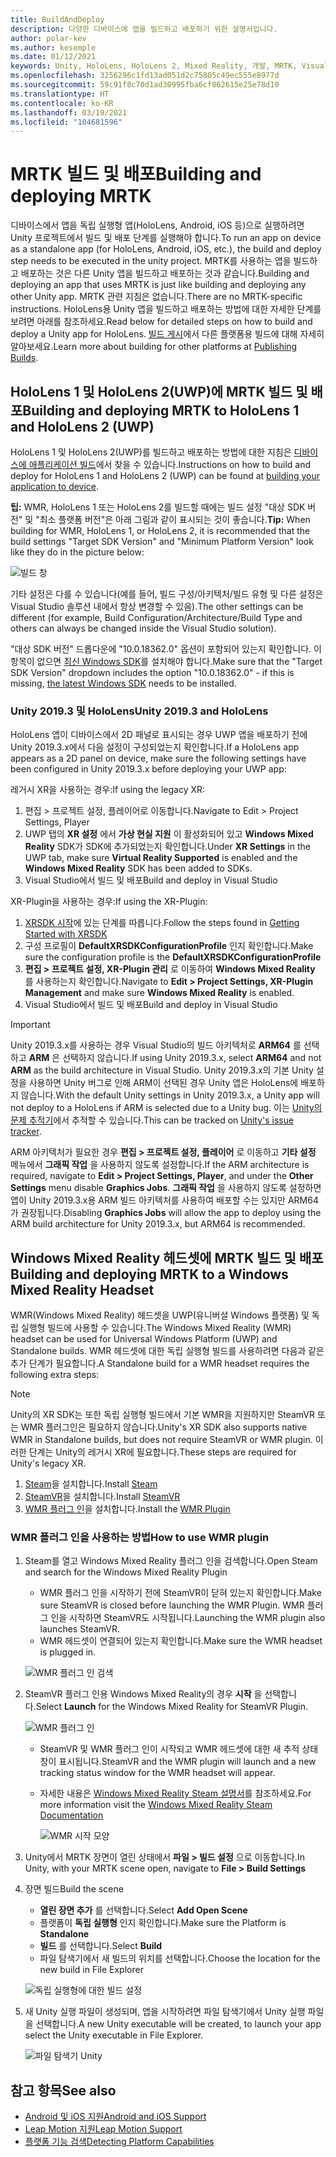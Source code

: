 ```yaml
---
title: BuildAndDeploy
description: 다양한 디바이스에 앱을 빌드하고 배포하기 위한 설명서입니다.
author: polar-kev
ms.author: kesemple
ms.date: 01/12/2021
keywords: Unity, HoloLens, HoloLens 2, Mixed Reality, 개발, MRTK, Visual Studio, Android, IOS
ms.openlocfilehash: 3256296c1fd13ad051d2c75805c49ec555e8977d
ms.sourcegitcommit: 59c91f8c70d1ad30995fba6cf862615e25e78d10
ms.translationtype: HT
ms.contentlocale: ko-KR
ms.lasthandoff: 03/19/2021
ms.locfileid: "104681596"
---
```

# <a name="building-and-deploying-mrtk"></a><span data-ttu-id="36ecc-104">MRTK 빌드 및 배포</span><span class="sxs-lookup"><span data-stu-id="36ecc-104">Building and deploying MRTK</span></span>

<span data-ttu-id="36ecc-105">디바이스에서 앱을 독립 실행형 앱(HoloLens, Android, iOS 등)으로 실행하려면 Unity 프로젝트에서 빌드 및 배포 단계를 실행해야 합니다.</span><span class="sxs-lookup"><span data-stu-id="36ecc-105">To run an app on device as a standalone app (for HoloLens, Android, iOS, etc.), the build and deploy step needs to be executed in the unity project.</span></span> <span data-ttu-id="36ecc-106">MRTK를 사용하는 앱을 빌드하고 배포하는 것은 다른 Unity 앱을 빌드하고 배포하는 것과 같습니다.</span><span class="sxs-lookup"><span data-stu-id="36ecc-106">Building and deploying an app that uses MRTK is just like building and deploying any other Unity app.</span></span> <span data-ttu-id="36ecc-107">MRTK 관련 지침은 없습니다.</span><span class="sxs-lookup"><span data-stu-id="36ecc-107">There are no MRTK-specific instructions.</span></span> <span data-ttu-id="36ecc-108">HoloLens용 Unity 앱을 빌드하고 배포하는 방법에 대한 자세한 단계를 보려면 아래를 참조하세요.</span><span class="sxs-lookup"><span data-stu-id="36ecc-108">Read below for detailed steps on how to build and deploy a Unity app for HoloLens.</span></span>  <span data-ttu-id="36ecc-109">[빌드 게시](https://docs.unity3d.com/Manual/PublishingBuilds.html)에서 다른 플랫폼용 빌드에 대해 자세히 알아보세요.</span><span class="sxs-lookup"><span data-stu-id="36ecc-109">Learn more about building for other platforms at [Publishing Builds](https://docs.unity3d.com/Manual/PublishingBuilds.html).</span></span>

## <a name="building-and-deploying-mrtk-to-hololens-1-and-hololens-2-uwp"></a><span data-ttu-id="36ecc-110">HoloLens 1 및 HoloLens 2(UWP)에 MRTK 빌드 및 배포</span><span class="sxs-lookup"><span data-stu-id="36ecc-110">Building and deploying MRTK to HoloLens 1 and HoloLens 2 (UWP)</span></span>

<span data-ttu-id="36ecc-111">HoloLens 1 및 HoloLens 2(UWP)를 빌드하고 배포하는 방법에 대한 지침은 [디바이스에 애플리케이션 빌드](https://docs.microsoft.com/windows/mixed-reality/mrlearning-base-ch1#build-your-application-to-your-device)에서 찾을 수 있습니다.</span><span class="sxs-lookup"><span data-stu-id="36ecc-111">Instructions on how to build and deploy for HoloLens 1 and HoloLens 2 (UWP) can be found at [building your application to device](https://docs.microsoft.com/windows/mixed-reality/mrlearning-base-ch1#build-your-application-to-your-device).</span></span>

<span data-ttu-id="36ecc-112">**팁:** WMR, HoloLens 1 또는 HoloLens 2를 빌드할 때에는 빌드 설정 "대상 SDK 버전" 및 "최소 플랫폼 버전"은 아래 그림과 같이 표시되는 것이 좋습니다.</span><span class="sxs-lookup"><span data-stu-id="36ecc-112">**Tip:** When building for WMR, HoloLens 1, or HoloLens 2, it is recommended that the build settings "Target SDK Version" and "Minimum Platform Version" look like they do in the picture below:</span></span>

![빌드 창](../features/images/getting-started/BuildWindow.png)

<span data-ttu-id="36ecc-114">기타 설정은 다를 수 있습니다(예를 들어, 빌드 구성/아키텍처/빌드 유형 및 다른 설정은 Visual Studio 솔루션 내에서 항상 변경할 수 있음).</span><span class="sxs-lookup"><span data-stu-id="36ecc-114">The other settings can be different (for example, Build Configuration/Architecture/Build Type and others can always be changed inside the Visual Studio solution).</span></span>

<span data-ttu-id="36ecc-115">"대상 SDK 버전" 드롭다운에 "10.0.18362.0" 옵션이 포함되어 있는지 확인합니다. 이 항목이 없으면 [최신 Windows SDK](https://developer.microsoft.com/windows/downloads/windows-10-sdk)를 설치해야 합니다.</span><span class="sxs-lookup"><span data-stu-id="36ecc-115">Make sure that the "Target SDK Version" dropdown includes the option "10.0.18362.0" - if this is missing, [the latest Windows SDK](https://developer.microsoft.com/windows/downloads/windows-10-sdk) needs to be installed.</span></span>

### <a name="unity-20193-and-hololens"></a><span data-ttu-id="36ecc-116">Unity 2019.3 및 HoloLens</span><span class="sxs-lookup"><span data-stu-id="36ecc-116">Unity 2019.3 and HoloLens</span></span>

<span data-ttu-id="36ecc-117">HoloLens 앱이 디바이스에서 2D 패널로 표시되는 경우 UWP 앱을 배포하기 전에 Unity 2019.3.x에서 다음 설정이 구성되었는지 확인합니다.</span><span class="sxs-lookup"><span data-stu-id="36ecc-117">If a HoloLens app appears as a 2D panel on device, make sure the following settings have been configured in Unity 2019.3.x before deploying your UWP app:</span></span>

<span data-ttu-id="36ecc-118">레거시 XR을 사용하는 경우:</span><span class="sxs-lookup"><span data-stu-id="36ecc-118">If using the legacy XR:</span></span>

1. <span data-ttu-id="36ecc-119">편집 > 프로젝트 설정, 플레이어로 이동합니다.</span><span class="sxs-lookup"><span data-stu-id="36ecc-119">Navigate to Edit > Project Settings, Player</span></span>
1. <span data-ttu-id="36ecc-120">UWP 탭의 **XR 설정** 에서 **가상 현실 지원** 이 활성화되어 있고 **Windows Mixed Reality** SDK가 SDK에 추가되었는지 확인합니다.</span><span class="sxs-lookup"><span data-stu-id="36ecc-120">Under **XR Settings** in the UWP tab, make sure **Virtual Reality Supported** is enabled and the **Windows Mixed Reality** SDK has been added to SDKs.</span></span>
1. <span data-ttu-id="36ecc-121">Visual Studio에서 빌드 및 배포</span><span class="sxs-lookup"><span data-stu-id="36ecc-121">Build and deploy in Visual Studio</span></span>

<span data-ttu-id="36ecc-122">XR-Plugin을 사용하는 경우:</span><span class="sxs-lookup"><span data-stu-id="36ecc-122">If using the XR-Plugin:</span></span>

1. <span data-ttu-id="36ecc-123">[XRSDK 시작](../configuration/GettingStartedWithMRTKAndXRSDK.md)에 있는 단계를 따릅니다.</span><span class="sxs-lookup"><span data-stu-id="36ecc-123">Follow the steps found in [Getting Started with XRSDK](../configuration/GettingStartedWithMRTKAndXRSDK.md)</span></span>
1. <span data-ttu-id="36ecc-124">구성 프로필이 **DefaultXRSDKConfigurationProfile** 인지 확인합니다.</span><span class="sxs-lookup"><span data-stu-id="36ecc-124">Make sure the configuration profile is the **DefaultXRSDKConfigurationProfile**</span></span>
1. <span data-ttu-id="36ecc-125">**편집 > 프로젝트 설정, XR-Plugin 관리** 로 이동하여 **Windows Mixed Reality** 를 사용하는지 확인합니다.</span><span class="sxs-lookup"><span data-stu-id="36ecc-125">Navigate to **Edit > Project Settings, XR-Plugin Management** and make sure **Windows Mixed Reality** is enabled.</span></span>
1. <span data-ttu-id="36ecc-126">Visual Studio에서 빌드 및 배포</span><span class="sxs-lookup"><span data-stu-id="36ecc-126">Build and deploy in Visual Studio</span></span>

>[!IMPORTANT]
> <span data-ttu-id="36ecc-127">Unity 2019.3.x를 사용하는 경우 Visual Studio의 빌드 아키텍처로 **ARM64** 를 선택하고 **ARM** 은 선택하지 않습니다.</span><span class="sxs-lookup"><span data-stu-id="36ecc-127">If using Unity 2019.3.x, select **ARM64** and not **ARM** as the build architecture in Visual Studio.</span></span> <span data-ttu-id="36ecc-128">Unity 2019.3.x의 기본 Unity 설정을 사용하면 Unity 버그로 인해 ARM이 선택된 경우 Unity 앱은 HoloLens에 배포하지 않습니다.</span><span class="sxs-lookup"><span data-stu-id="36ecc-128">With the default Unity settings in Unity 2019.3.x, a Unity app will not deploy to a HoloLens if ARM is selected due to a Unity bug.</span></span> <span data-ttu-id="36ecc-129">이는 [Unity의 문제 추적기](https://issuetracker.unity3d.com/issues/enabling-graphics-jobs-in-2019-dot-3-x-results-in-a-crash-or-nothing-rendering-on-hololens-2)에서 추적할 수 있습니다.</span><span class="sxs-lookup"><span data-stu-id="36ecc-129">This can be tracked on [Unity's issue tracker](https://issuetracker.unity3d.com/issues/enabling-graphics-jobs-in-2019-dot-3-x-results-in-a-crash-or-nothing-rendering-on-hololens-2).</span></span>
>
> <span data-ttu-id="36ecc-130">ARM 아키텍처가 필요한 경우 **편집 > 프로젝트 설정, 플레이어** 로 이동하고 **기타 설정** 메뉴에서 **그래픽 작업** 을 사용하지 않도록 설정합니다.</span><span class="sxs-lookup"><span data-stu-id="36ecc-130">If the ARM architecture is required, navigate to **Edit > Project Settings, Player**, and under the **Other Settings** menu disable **Graphics Jobs**.</span></span> <span data-ttu-id="36ecc-131">**그래픽 작업** 을 사용하지 않도록 설정하면 앱이 Unity 2019.3.x용 ARM 빌드 아키텍처를 사용하여 배포할 수는 있지만 ARM64가 권장됩니다.</span><span class="sxs-lookup"><span data-stu-id="36ecc-131">Disabling **Graphics Jobs** will allow the app to deploy using the ARM build architecture for Unity 2019.3.x, but ARM64 is recommended.</span></span>

## <a name="building-and-deploying-mrtk-to-a-windows-mixed-reality-headset"></a><span data-ttu-id="36ecc-132">Windows Mixed Reality 헤드셋에 MRTK 빌드 및 배포</span><span class="sxs-lookup"><span data-stu-id="36ecc-132">Building and deploying MRTK to a Windows Mixed Reality Headset</span></span>

<span data-ttu-id="36ecc-133">WMR(Windows Mixed Reality) 헤드셋을 UWP(유니버설 Windows 플랫폼) 및 독립 실행형 빌드에 사용할 수 있습니다.</span><span class="sxs-lookup"><span data-stu-id="36ecc-133">The Windows Mixed Reality (WMR) headset can be used for Universal Windows Platform (UWP) and Standalone builds.</span></span>  <span data-ttu-id="36ecc-134">WMR 헤드셋에 대한 독립 실행형 빌드를 사용하려면 다음과 같은 추가 단계가 필요합니다.</span><span class="sxs-lookup"><span data-stu-id="36ecc-134">A Standalone build for a WMR headset requires the following extra steps:</span></span>

> [!NOTE]
> <span data-ttu-id="36ecc-135">Unity의 XR SDK는 또한 독립 실행형 빌드에서 기본 WMR을 지원하지만 SteamVR 또는 WMR 플러그인은 필요하지 않습니다.</span><span class="sxs-lookup"><span data-stu-id="36ecc-135">Unity's XR SDK also supports native WMR in Standalone builds, but does not require SteamVR or WMR plugin.</span></span> <span data-ttu-id="36ecc-136">이러한 단계는 Unity의 레거시 XR에 필요합니다.</span><span class="sxs-lookup"><span data-stu-id="36ecc-136">These steps are required for Unity's legacy XR.</span></span>

1. <span data-ttu-id="36ecc-137">[Steam](https://store.steampowered.com/about/)을 설치합니다.</span><span class="sxs-lookup"><span data-stu-id="36ecc-137">Install [Steam](https://store.steampowered.com/about/)</span></span>
1. <span data-ttu-id="36ecc-138">[SteamVR](https://store.steampowered.com/app/250820/SteamVR/)을 설치합니다.</span><span class="sxs-lookup"><span data-stu-id="36ecc-138">Install [SteamVR](https://store.steampowered.com/app/250820/SteamVR/)</span></span>
1. <span data-ttu-id="36ecc-139">[WMR 플러그 인](https://store.steampowered.com/app/719950/Windows_Mixed_Reality_for_SteamVR/)을 설치합니다.</span><span class="sxs-lookup"><span data-stu-id="36ecc-139">Install the [WMR Plugin](https://store.steampowered.com/app/719950/Windows_Mixed_Reality_for_SteamVR/)</span></span>

### <a name="how-to-use-wmr-plugin"></a><span data-ttu-id="36ecc-140">WMR 플러그 인을 사용하는 방법</span><span class="sxs-lookup"><span data-stu-id="36ecc-140">How to use WMR plugin</span></span>

1. <span data-ttu-id="36ecc-141">Steam를 열고 Windows Mixed Reality 플러그 인을 검색합니다.</span><span class="sxs-lookup"><span data-stu-id="36ecc-141">Open Steam and search for the Windows Mixed Reality Plugin</span></span>
    - <span data-ttu-id="36ecc-142">WMR 플러그 인을 시작하기 전에 SteamVR이 닫혀 있는지 확인합니다.</span><span class="sxs-lookup"><span data-stu-id="36ecc-142">Make sure SteamVR is closed before launching the WMR Plugin.</span></span> <span data-ttu-id="36ecc-143">WMR 플러그 인을 시작하면 SteamVR도 시작됩니다.</span><span class="sxs-lookup"><span data-stu-id="36ecc-143">Launching the WMR plugin also launches SteamVR.</span></span>
    - <span data-ttu-id="36ecc-144">WMR 헤드셋이 연결되어 있는지 확인합니다.</span><span class="sxs-lookup"><span data-stu-id="36ecc-144">Make sure the WMR headset is plugged in.</span></span>

    ![WMR 플러그 인 검색](../features/images/build-deploy/wmr/SteamSearchWMRPlugin.png)

1. <span data-ttu-id="36ecc-146">SteamVR 플러그 인용 Windows Mixed Reality의 경우 **시작** 을 선택합니다.</span><span class="sxs-lookup"><span data-stu-id="36ecc-146">Select **Launch** for the Windows Mixed Reality for SteamVR Plugin.</span></span>

    ![WMR 플러그 인](../features/images/build-deploy/wmr/WMRPlugin.png)

    - <span data-ttu-id="36ecc-148">SteamVR 및 WMR 플러그 인이 시작되고 WMR 헤드셋에 대한 새 추적 상태 창이 표시됩니다.</span><span class="sxs-lookup"><span data-stu-id="36ecc-148">SteamVR and the WMR plugin will launch and a new tracking status window for the WMR headset will appear.</span></span>
    - <span data-ttu-id="36ecc-149">자세한 내용은 [Windows Mixed Reality Steam 설명서](https://support.microsoft.com/help/4053622/windows-10-play-steamvr-games-in-windows-mixed-reality)를 참조하세요.</span><span class="sxs-lookup"><span data-stu-id="36ecc-149">For more information visit the [Windows Mixed Reality Steam Documentation](https://support.microsoft.com/help/4053622/windows-10-play-steamvr-games-in-windows-mixed-reality)</span></span>

        ![WMR 시작 모양](../features/images/build-deploy/wmr/WMRPluginActive.png)

1. <span data-ttu-id="36ecc-151">Unity에서 MRTK 장면이 열린 상태에서 **파일 > 빌드 설정** 으로 이동합니다.</span><span class="sxs-lookup"><span data-stu-id="36ecc-151">In Unity, with your MRTK scene open, navigate to **File > Build Settings**</span></span>

1. <span data-ttu-id="36ecc-152">장면 빌드</span><span class="sxs-lookup"><span data-stu-id="36ecc-152">Build the scene</span></span>
    - <span data-ttu-id="36ecc-153">**열린 장면 추가** 를 선택합니다.</span><span class="sxs-lookup"><span data-stu-id="36ecc-153">Select **Add Open Scene**</span></span>
    - <span data-ttu-id="36ecc-154">플랫폼이 **독립 실행형** 인지 확인합니다.</span><span class="sxs-lookup"><span data-stu-id="36ecc-154">Make sure the Platform is **Standalone**</span></span>
    - <span data-ttu-id="36ecc-155">**빌드** 를 선택합니다.</span><span class="sxs-lookup"><span data-stu-id="36ecc-155">Select **Build**</span></span>
    - <span data-ttu-id="36ecc-156">파일 탐색기에서 새 빌드의 위치를 선택합니다.</span><span class="sxs-lookup"><span data-stu-id="36ecc-156">Choose the location for the new build in File Explorer</span></span>

    ![독립 실행형에 대한 빌드 설정](../features/images/build-deploy/wmr/BuildSettingsStandaloneUnity.png)

1. <span data-ttu-id="36ecc-158">새 Unity 실행 파일이 생성되며, 앱을 시작하려면 파일 탐색기에서 Unity 실행 파일을 선택합니다.</span><span class="sxs-lookup"><span data-stu-id="36ecc-158">A new Unity executable will be created, to launch your app select the Unity executable in File Explorer.</span></span>

    ![파일 탐색기 Unity](../features/images/build-deploy/wmr/FileExplorerUnityExe.png)

## <a name="see-also"></a><span data-ttu-id="36ecc-160">참고 항목</span><span class="sxs-lookup"><span data-stu-id="36ecc-160">See also</span></span>

- [<span data-ttu-id="36ecc-161">Android 및 iOS 지원</span><span class="sxs-lookup"><span data-stu-id="36ecc-161">Android and iOS Support</span></span>](../features/cross-platform/UsingARFoundation.md)
- [<span data-ttu-id="36ecc-162">Leap Motion 지원</span><span class="sxs-lookup"><span data-stu-id="36ecc-162">Leap Motion Support</span></span>](../features/cross-platform/LeapMotionMRTK.md)
- [<span data-ttu-id="36ecc-163">플랫폼 기능 검색</span><span class="sxs-lookup"><span data-stu-id="36ecc-163">Detecting Platform Capabilities</span></span>](../features/cross-platform/DetectingPlatformCapabilities.md)
